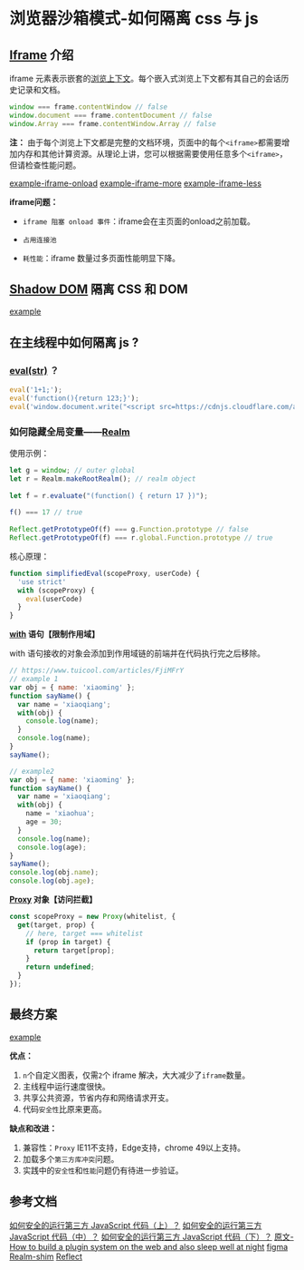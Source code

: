 # 浏览器沙箱模式-如何隔离 css 与 js

## [Iframe](https://developer.mozilla.org/en-US/docs/Web/HTML/Element/iframe) 介绍

iframe 元素表示嵌套的[浏览上下文](https://developer.mozilla.org/en-US/docs/Glossary/browsing_context)。每个嵌入式浏览上下文都有其自己的会话历史记录和文档。

```js
window === frame.contentWindow // false
window.document === frame.contentDocument // false
window.Array === frame.contentWindow.Array // false
```

**注：** 由于每个浏览上下文都是完整的文档环境，页面中的每个`<iframe>`都需要增加内存和其他计算资源。从理论上讲，您可以根据需要使用任意多个`<iframe>`，但请检查性能问题。

[example-iframe-onload](./example-iframe-onload.html)
[example-iframe-more](./example-iframe-more.html)
[example-iframe-less](./example-iframe-less.html)

**iframe问题：**

* `iframe 阻塞 onload 事件`：iframe会在主页面的onload之前加载。

* `占用连接池`

* `耗性能`：iframe 数量过多页面性能明显下降。

## [Shadow DOM](https://developer.mozilla.org/en-US/docs/Web/Web_Components/Using_shadow_DOM) 隔离 CSS 和 DOM

[example](./example-shadowdom.html)

## 在主线程中如何隔离 js ?

### [eval(str)](https://developer.mozilla.org/zh-CN/docs/Web/JavaScript/Reference/Global_Objects/eval) ？

```js
eval('1+1;');
eval('function(){return 123;}');
eval('window.document.write("<script src=https://cdnjs.cloudflare.com/ajax/libs/echarts/4.6.0/echarts.min.js></script>")');
```

### 如何隐藏全局变量——[Realm](https://github.com/tc39/proposal-realms/#ecmascript-spec-proposal-for-realms-api)

使用示例：

```js
let g = window; // outer global
let r = Realm.makeRootRealm(); // realm object
 
let f = r.evaluate("(function() { return 17 })");
 
f() === 17 // true
 
Reflect.getPrototypeOf(f) === g.Function.prototype // false
Reflect.getPrototypeOf(f) === r.global.Function.prototype // true

```

核心原理：

```js
function simplifiedEval(scopeProxy, userCode) {
  'use strict'
  with (scopeProxy) {
    eval(userCode)
  }
}
```

**[with](https://developer.mozilla.org/zh-CN/docs/Web/JavaScript/Reference/Statements/with) 语句【限制作用域】**

with 语句接收的对象会添加到作用域链的前端并在代码执行完之后移除。

```js
// https://www.tuicool.com/articles/FjiMFrY
// example 1
var obj = { name: 'xiaoming' };
function sayName() {
  var name = 'xiaoqiang';
  with(obj) {
    console.log(name);
  }
  console.log(name);
}
sayName();

// example2
var obj = { name: 'xiaoming' };
function sayName() {
  var name = 'xiaoqiang';
  with(obj) {
    name = 'xiaohua';
    age = 30;
  }
  console.log(name);
  console.log(age);
}
sayName();
console.log(obj.name);
console.log(obj.age);
```

**[Proxy](https://developer.mozilla.org/zh-CN/docs/Web/JavaScript/Reference/Global_Objects/Proxy) 对象【访问拦截】**


```js
const scopeProxy = new Proxy(whitelist, {
  get(target, prop) {
    // here, target === whitelist
    if (prop in target) {
      return target[prop];
    }
    return undefined;
  }
});
```

## 最终方案

[example](./main.html)

**优点：**

1. `n`个自定义图表，仅需`2`个 iframe 解决，大大减少了`iframe`数量。
2. 主线程中运行速度很快。
3. 共享公共资源，节省内存和网络请求开支。
4. 代码`安全性`比原来更高。

**缺点和改进：**
1. 兼容性：`Proxy` IE11不支持，Edge支持，chrome 49以上支持。
2. 加载多个`第三方库冲突`问题。
3. 实践中的`安全性`和`性能`问题仍有待进一步验证。

## 参考文档
[如何安全的运行第三方 JavaScript 代码（上）？](https://www.infoq.cn/article/LDV1D4ASVSpT8H7PVCvr)
[如何安全的运行第三方 JavaScript 代码（中）？](https://www.infoq.cn/article/5KosuiHOeBL4tbXk0HkH)
[如何安全的运行第三方 JavaScript 代码（下）？](https://www.infoq.cn/article/SaCHSl6KW7b7erkJHIiH)
[原文-How to build a plugin system on the web and also sleep well at night](https://www.figma.com/blog/how-we-built-the-figma-plugin-system/)
[figma](https://www.figma.com/blog/section/engineering/)
[Realm-shim](https://github.com/tc39/proposal-realms/#ecmascript-spec-proposal-for-realms-api)
[Reflect](https://developer.mozilla.org/zh-CN/docs/Web/JavaScript/Reference/Global_Objects/Reflect)